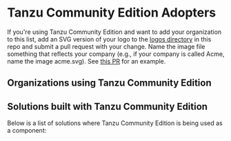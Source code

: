 # Tanzu Community Edition Adopters

If you're using Tanzu Community Edition and want to add your organization to this list, add an SVG version of your logo to the [logos directory](./logos) in this repo and submit a pull request with your change. Name the image file something that reflects your company (e.g., if your company is called Acme, name the image acme.svg). See [this PR](https://github.com/vmware-tanzu/carvel/pull/280) for an example.

## Organizations using Tanzu Community Edition

## Solutions built with Tanzu Community Edition

Below is a list of solutions where Tanzu Community Edition is being used as a component:
